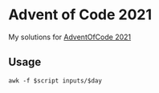 # Advent of Code 2021
My solutions for [AdventOfCode 2021](http://adventofcode.com/2021)

## Usage
```
awk -f $script inputs/$day
```
